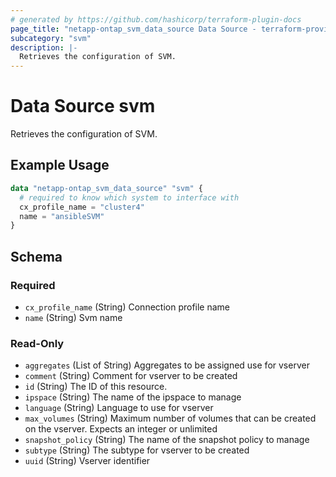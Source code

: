 ```yaml
---
# generated by https://github.com/hashicorp/terraform-plugin-docs
page_title: "netapp-ontap_svm_data_source Data Source - terraform-provider-netapp-ontap"
subcategory: "svm"
description: |-
  Retrieves the configuration of SVM.
---
```


# Data Source svm

Retrieves the configuration of SVM.

## Example Usage
```terraform
data "netapp-ontap_svm_data_source" "svm" {
  # required to know which system to interface with
  cx_profile_name = "cluster4"
  name = "ansibleSVM"
}
```



<!-- schema generated by tfplugindocs -->
## Schema

### Required

- `cx_profile_name` (String) Connection profile name
- `name` (String) Svm name

### Read-Only

- `aggregates` (List of String) Aggregates to be assigned use for vserver
- `comment` (String) Comment for vserver to be created
- `id` (String) The ID of this resource.
- `ipspace` (String) The name of the ipspace to manage
- `language` (String) Language to use for vserver
- `max_volumes` (String) Maximum number of volumes that can be created on the vserver. Expects an integer or unlimited
- `snapshot_policy` (String) The name of the snapshot policy to manage
- `subtype` (String) The subtype for vserver to be created
- `uuid` (String) Vserver identifier


